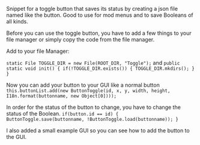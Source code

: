 Snippet for a toggle button that saves its status by creating a json file named like the button. Good to use for mod menus and to save Booleans of all kinds.

Before you can use the toggle button, you have to add a few things to your file manager or simply copy the code from the file manager.

Add to your file Manager:

`static File TOGGLE_DIR = new File(ROOT_DIR, "Toggle");`
and
`public static void init() {
    if(!TOGGLE_DIR.exists()) { TOGGLE_DIR.mkdirs(); }
}`

Now you can add your button to your GUI like a normal button
`this.buttonList.add(new ButtonToggle(id, x, y, width, height, I18n.format(buttonname, new Object[0])));`

In order for the status of the button to change, you have to change the status of the Boolean.
`if(button.id == id) {
  ButtonToggle.save(buttonname, !ButtonToggle.load(buttonname));
}`

I also added a small example GUI so you can see how to add the button to the GUI.
